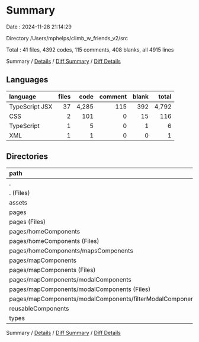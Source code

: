 # Summary

Date : 2024-11-28 21:14:29

Directory /Users/mphelps/climb_w_friends_v2/src

Total : 41 files, 4392 codes, 115 comments, 408 blanks, all 4915 lines

Summary / [Details](details.md) / [Diff Summary](diff.md) / [Diff Details](diff-details.md)

## Languages

| language       | files |  code | comment | blank | total |
| :------------- | ----: | ----: | ------: | ----: | ----: |
| TypeScript JSX |    37 | 4,285 |     115 |   392 | 4,792 |
| CSS            |     2 |   101 |       0 |    15 |   116 |
| TypeScript     |     1 |     5 |       0 |     1 |     6 |
| XML            |     1 |     1 |       0 |     0 |     1 |

## Directories

| path                                                          | files |  code | comment | blank | total |
| :------------------------------------------------------------ | ----: | ----: | ------: | ----: | ----: |
| .                                                             |    41 | 4,392 |     115 |   408 | 4,915 |
| . (Files)                                                     |     5 |   178 |      34 |    33 |   245 |
| assets                                                        |     1 |     1 |       0 |     0 |     1 |
| pages                                                         |    23 | 3,263 |      77 |   292 | 3,632 |
| pages (Files)                                                 |     4 |   342 |      14 |    65 |   421 |
| pages/homeComponents                                          |     5 |   818 |       1 |    36 |   855 |
| pages/homeComponents (Files)                                  |     3 |   520 |       0 |    16 |   536 |
| pages/homeComponents/mapsComponents                           |     2 |   298 |       1 |    20 |   319 |
| pages/mapComponents                                           |    14 | 2,103 |      62 |   191 | 2,356 |
| pages/mapComponents (Files)                                   |     8 | 1,494 |      53 |   124 | 1,671 |
| pages/mapComponents/modalComponents                           |     6 |   609 |       9 |    67 |   685 |
| pages/mapComponents/modalComponents (Files)                   |     5 |   542 |       9 |    61 |   612 |
| pages/mapComponents/modalComponents/filterModalComponents.tsx |     1 |    67 |       0 |     6 |    73 |
| reusableComponents                                            |    10 |   874 |       4 |    70 |   948 |
| types                                                         |     2 |    76 |       0 |    13 |    89 |

Summary / [Details](details.md) / [Diff Summary](diff.md) / [Diff Details](diff-details.md)
